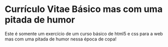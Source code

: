 # Currículo Vitae Básico mas com uma pitada de humor
 Este é somente um exercício de um curso básico de html5 e css para a web mas com uma pitada de humor nessa época de copa!
